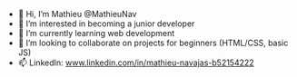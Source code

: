 - 👋 Hi, I’m Mathieu @MathieuNav
- 👀 I’m interested in becoming a junior developer
- 🌱 I’m currently learning web development
- 💞️ I’m looking to collaborate on projects for beginners (HTML/CSS, basic JS)
- 📫 LinkedIn:  www.linkedin.com/in/mathieu-navajas-b52154222

<!---
MathieuNav/MathieuNav is a ✨ special ✨ repository because its `README.md` (this file) appears on your GitHub profile.
You can click the Preview link to take a look at your changes.
--->
